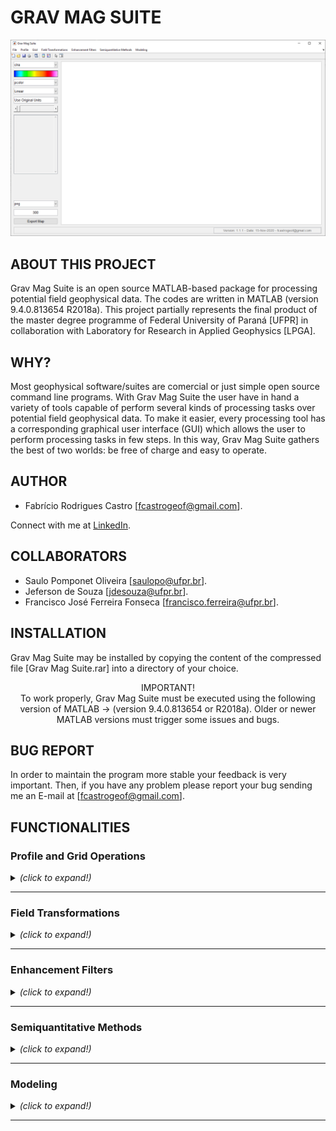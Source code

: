 # GRAV MAG SUITE

![Grav Mag Suite main GUI](https://github.com/fcastro25/GravMagSuite/blob/master/images/home.png)

## ABOUT THIS PROJECT

Grav Mag Suite is an open source MATLAB-based package for processing potential field geophysical data. The codes are written in MATLAB (version 9.4.0.813654 R2018a). This project partially represents the final product of the master degree programme of Federal University of Paraná [UFPR] in collaboration with Laboratory for Research in Applied Geophysics [LPGA]. 

## WHY?

Most geophysical software/suites are comercial or just simple open source command line programs. With Grav Mag Suite the user have in hand a variety of tools capable of perform several kinds of processing tasks over potential field geophysical data. To make it easier, every processing tool has a corresponding graphical user interface (GUI) which allows the user to perform processing tasks in few steps. In this way, Grav Mag Suite gathers the best of two worlds: be free of charge and easy to operate.

## AUTHOR

* Fabrício Rodrigues Castro [fcastrogeof@gmail.com].

Connect with me at [LinkedIn](https://www.linkedin.com/in/fabricio-castro-9a289792/).

## COLLABORATORS

* Saulo Pomponet Oliveira [saulopo@ufpr.br].
* Jeferson de Souza [jdesouza@ufpr.br].
* Francisco José Ferreira Fonseca [francisco.ferreira@ufpr.br].

## INSTALLATION

Grav Mag Suite may be installed by copying the content of the compressed file [Grav Mag Suite.rar] into a directory of your choice.

<p align="center">
IMPORTANT!<br/>
To work properly, Grav Mag Suite must be executed using the following version of MATLAB -> (version 9.4.0.813654 or R2018a). Older or newer MATLAB versions must trigger some issues and bugs.
</p>

## BUG REPORT

In order to maintain the program more stable your feedback is very important. Then, if you have any problem please report your bug sending me an E-mail at [fcastrogeof@gmail.com].

## FUNCTIONALITIES

### Profile and Grid Operations
<details>
  <summary> <i>(click to expand!)</i> </summary>
  <br>
  
  <details>
  <summary> <b> Profile Analysis </b> <i>(click to expand!)</i> </summary>
  <br>
  
  ![Profile Analysis](https://github.com/fcastro25/GravMagSuite/blob/master/images/Profile%20Analysis.png)
  This tool allows to load a profile [2 columns ASCII file] and apply some enhacement filters (ASA, THDR, TDX, TDR, among other) as well as derivative filters (both vertical and same profile direction).
  
  ---
  </details>
  
  <details>
  <summary> <b> Extract Profile From a Grid </b> <i>(click to expand!)</i> </summary>
  <br>
  
  ![Extract Profile From a Grid](https://github.com/fcastro25/GravMagSuite/blob/master/images/Extract%20profile%20from%20a%20grid.png)
  ![Extracted Profile](https://github.com/fcastro25/GravMagSuite/blob/master/images/extracted%20profile.png)
  In this tool a gridded file (regularly spaced) must be loaded to work properly. Avoid load scattered data.
  
  ---
  </details>
  
</details>

---

### Field Transformations
<details>
  <summary> <i>(click to expand!)</i> </summary>
  <br>

  <details>
  <summary> <b> Derivative Filters </b> <i>(click to expand!)</i> </summary>
  <br>
	  
  <p align="center">
	  <img src="https://github.com/fcastro25/GravMagSuite/blob/master/images/Derivative%20filter%20GUI.png">
  </p>
	  
  ![Derivative Filter Products](https://github.com/fcastro25/GravMagSuite/blob/master/images/Derivative%20filter%20products.png)
  
  ---
  </details>
  
  <details>
  <summary> <b> Directional Derivative Filter </b> <i>(click to expand!)</i> </summary>
  <br>
	  
  <p align="center">
	  <img src="https://github.com/fcastro25/GravMagSuite/blob/master/images/Directional%20Derivative%20filter%20GUI.png">
  </p>
  
  ![Directional Derivative Filter Products](https://github.com/fcastro25/GravMagSuite/blob/master/images/Directional%20Derivative%20filter%20products.png)
  
  ---
  </details>
  
  <details>
  <p> <summary> <b> Generalized Derivative Operator </b> <i>(click to expand!)</i> </summary> </p>
  <br>
	  
  <p align="center">
	  <img src="https://github.com/fcastro25/GravMagSuite/blob/master/images/Generalized%20Derivative%20Operator%20GUI.png">
  </p>
  
  ![Generalized Derivative Operator Products](https://github.com/fcastro25/GravMagSuite/blob/master/images/Generalized%20Derivative%20Operator%20products.png)
  
  ---
  </details>
  
  <details>
  <summary> <b> Vertical Derivative using Upward Continuation </b> <i>(click to expand!)</i> </summary>
  <br>
	  
  <p align="center">
	  <img src="https://github.com/fcastro25/GravMagSuite/blob/master/images/Vertical%20Derivative%20using%20Upward%20Continuation%20GUI.png">
  </p>
  
  ![Vertical Derivative using Upward Continuation Products](https://github.com/fcastro25/GravMagSuite/blob/master/images/Vertical%20Derivative%20using%20Upward%20Continuation%20Products.png)
  
  ---
  </details>
  
  <details>
  <summary> <b> Field Continuation </b> <i>(click to expand!)</i> </summary>
  <br>
	  
  <p align="center">
	  <img src="https://github.com/fcastro25/GravMagSuite/blob/master/images/Field%20Continuation%20GUI.png">
  </p>
  
  ![Field Continuation Products](https://github.com/fcastro25/GravMagSuite/blob/master/images/Field%20Continuation%20Products.png)
  
  ---
  </details>
  
  <details>
  <summary> <b> Directional Cosine </b> <i>(click to expand!)</i> </summary>
  <br>
	  
  <p align="center">
	  <img src="https://github.com/fcastro25/GravMagSuite/blob/master/images/Directional%20Cosine%20Filter%20GUI.png">
  </p>
  
  ![Directional Cosine Filter Products](https://github.com/fcastro25/GravMagSuite/blob/master/images/Directional%20Cosine%20Filter%20Products.png)
  
  ---
  </details>
  
  <details>
  <summary> <b> Change Direction of Measurement </b> <i>(click to expand!)</i> </summary>
  <br>
	  
  <p align="center">
	  <img src="https://github.com/fcastro25/GravMagSuite/blob/master/images/Change%20Direction%20of%20Measurement%20GUI.png">
  </p>
	  
  ![Change Direction of Measurement Products](https://github.com/fcastro25/GravMagSuite/blob/master/images/Change%20Direction%20of%20Measurement%20Products.png)
  
  ---
  </details>
  
  <details>
  <summary> <b> Reduction to the Pole (RTP) </b> <i>(click to expand!)</i> </summary>
  <br>
	  
  The reduction to the pole GUI can reduce the input data under 3 different approaches, Pseudo-inclination ([MacLeod et al. 1993](https://www.tandfonline.com/doi/abs/10.1071/EG993679)), Azimuthal filtering ([Phillips, 1997](https://pubs.usgs.gov/of/1997/0725/report.pdf)), and Nonlinear thresholding ([Zhang et al. 2014](https://www.sciencedirect.com/science/article/abs/pii/S0926985114003048)). Once an approach is choosen, the GUI components related to the selected RTP method will be visible.
	  
  <p align="center">
	  <img src="https://github.com/fcastro25/GravMagSuite/blob/master/images/Reduction%20to%20the%20pole%20GUI.png?raw=true">
  </p>
	  
  - Pseudo Inclination Method.
  
	  The RTP wavenumber-domain operator is expressed by the following equation:  
	  <p align="center">
	  	<img src="https://render.githubusercontent.com/render/math?math=Q(k_{x},k_{y})=\frac{k_{x}^{2} %2B k_{y}^{2}}{(iLk_{x} %2B iMk_{y} %2B N\sqrt{k_{x}^{2} %2B k_{y}^{2}})^{2}}">  
	  </p>
	  or in polar coordinates (with r=1):
	  <p align="center">
	  	<img src="https://render.githubusercontent.com/render/math?math=Q(\theta)=\frac{1}{(sin(I) %2B icos(I)cos(D-\theta))^{2}}">  
	  </p>  
	  
  	  In the pseudo-inclination approach, the above RPT operator is used normally, but at unstable zones (D+90-beta<theta<D+90+beta and D+270-beta<theta<D+270+beta) the bellow expression is used instead:
	  <p align="center">
	  	<img src="https://render.githubusercontent.com/render/math?math=Q(\theta)=\frac{(sin(I)-icos(I)cos(D-\theta))^{2}}{(sin^{2}(I_{a}) %2B icos^{2}(I_{a})cos^{2}(D-\theta))(sin^{2}(I) %2B icos^{2}(I)cos^{2}(D-\theta))}">  
	  </p>
	  where (I_a) is an user-given parameter called pseudo-inclination. It must be larger than the actual magnetic inclination (I) and its absolute value may often be between 20 and 30 degrees. The following figures show a TMI anomaly with (I=90 and D=45) and its reduced to the pole product, and both real and imaginary parts of the RTP operator, showing that its amplitudes at unstable zones were fairly atenuated.
	  
  ![Reduction to the pole product 01](https://github.com/fcastro25/GravMagSuite/blob/master/images/Reduction%20to%20the%20pole%20product%2001.png?raw=true)
  ![Reduction to the pole product 01](https://github.com/fcastro25/GravMagSuite/blob/master/images/Reduction%20to%20the%20pole%20product%2002.png?raw=true)

  ---
  </details>
  
  <details>
  <summary> <b> Reduction to the Equator (RTE) </b> <i>(click to expand!)</i> </summary>
  <br>
	  
  <p align="center">
	  <img src="https://github.com/fcastro25/GravMagSuite/blob/master/images/Reduction%20to%20the%20equator%20GUI.png">
  </p>
	  
  ![Reduction to the equator Product](https://github.com/fcastro25/GravMagSuite/blob/master/images/Reduction%20to%20the%20equator%20products.png)
  
  ---
  </details>
  
  <details>
  <summary> <b> Vertical Integration </b> <i>(click to expand!)</i> </summary>
  <br>
	  
  <p align="center">
	  <img src="https://github.com/fcastro25/GravMagSuite/blob/master/images/Vertical%20integration%20GUI.png">
  </p>
	  
  ![Vertical Integration Product](https://github.com/fcastro25/GravMagSuite/blob/master/images/Vertical%20integration%20product.png)
  
  ---
  </details>
  
  <details>
  <summary> <b> Hilbert Transform </b> <i>(click to expand!)</i> </summary>
  <br>
	  
  <p align="center">
	  <img src="https://github.com/fcastro25/GravMagSuite/blob/master/images/Hibert%20Transform%20GUI.png">
  </p>
	  
  ![Hilbert Transform Products](https://github.com/fcastro25/GravMagSuite/blob/master/images/Hibert%20Transform%20Products.png)
  
  ---
  </details>
  
  <details>
  <summary> <b> Anisotropic Diffusion Filter </b> <i>(click to expand!)</i> </summary>
  <br>
  
  
  
  ---
  </details>
  
  <details>
  <summary> <b> Other Filters </b> <i>(click to expand!)</i> </summary>
  <br>
  
  - Convolutional Filters:
	  
  <p align="center">
	  <img src="https://github.com/fcastro25/GravMagSuite/blob/master/images/Convolutional%20Filters.png">
  </p>
  
  ![Convolutional Products](https://github.com/fcastro25/GravMagSuite/blob/master/images/Convolutional%20Products.png)
  
  ---
  
  - Fourier Domain Filters:
    
  ![Butterworth Filter GUI](https://github.com/fcastro25/GravMagSuite/blob/master/images/Butterworth%20Filter%20GUI.png)
  ![Butterworth Products - BandPass](https://github.com/fcastro25/GravMagSuite/blob/master/images/Butterworth%20Filter%20product%20-%20band%20pass.png)
  
  ---
  </details>
  
</details>

---

### Enhancement Filters
<details>
  <summary> <i>(click to expand!)</i> </summary>
  <br>

  <details>
  <summary> <b> Classical Enhancement Filters </b> <i>(click to expand!)</i> </summary>
  <br>
	
  ![Classical Enhancement Filters GUI](https://github.com/fcastro25/GravMagSuite/blob/master/images/Classical%20Enhancement%20Filters%20GUI.png)
  ![Classical Enhancement Filter Products](https://github.com/fcastro25/GravMagSuite/blob/master/images/Classical%20Enhancement%20Filter%20Products.png)
  
  ---
  </details>
  
  <details>
  <summary> <b> Balanced Horizontal Derivative [Edge Detector] </b> <i>(click to expand!)</i> </summary>
  <br>
	
  ![Balanced Horizontal Derivative GUI](https://github.com/fcastro25/GravMagSuite/blob/master/images/Balanced%20Horizontal%20Derivative%20GUI.png)
  ![Balanced Horizontal Derivative Products](https://github.com/fcastro25/GravMagSuite/blob/master/images/Balanced%20Horizontal%20Derivative%20Product.png)
  
  For more information visit -> [Ma and Li, 2014](https://www.sciencedirect.com/science/article/pii/S0926985114001682).
  
  ---
  </details>
  
  <details>
  <summary> <b> Monogenic Signal </b> <i>(click to expand!)</i> </summary>
  <br>
	
  ![Monogenic Signal GUI](https://github.com/fcastro25/GravMagSuite/blob/master/images/Monogenic%20Signal%20GUI.png)
  ![Monogenic Signal Products](https://github.com/fcastro25/GravMagSuite/blob/master/images/Monogenic%20Signal%20Products.png)
  
  For more information visit -> [Hidalgo Gato and Barbosa, 2015](https://library.seg.org/doi/abs/10.1190/GEO2015-0025.1) and [Hidalgo Gato and Barbosa, 2017](https://library.seg.org/doi/abs/10.1190/geo2016-0099.1).
  
  ---
  </details>
  
  <details>
  <summary> <b> Normalized Standard Deviation </b> <i>(click to expand!)</i> </summary>
  <br>
	
  ![Normalized Standard Deviation GUI](https://github.com/fcastro25/GravMagSuite/blob/master/images/Normalized%20Standard%20Deviation%20GUI.png)
  ![Normalized Standard Deviation Products](https://github.com/fcastro25/GravMagSuite/blob/master/images/Normalized%20Standard%20Deviation%20Products.png)
  
  For more information visit -> [Cooper and Cowan, 2005](https://library.seg.org/doi/abs/10.1190/1.2837309).
  
  ---
  </details>
  
  <details>
  <summary> <b> Vertical Integration of ASA </b> <i>(click to expand!)</i> </summary>
  <br>
	
  ![Vertical Integration of ASA GUI](https://github.com/fcastro25/GravMagSuite/blob/master/images/Vertical%20Integration%20of%20ASA%20GUI.png)
  ![Vertical Integration of ASA Products](https://github.com/fcastro25/GravMagSuite/blob/master/images/Vertical%20Integration%20of%20ASA%20Product.png)
  
  For more information visit -> [Paine and Haederle, 2001](https://www.tandfonline.com/doi/abs/10.1071/EG01238).
  
  ---
  </details>
  
  <details>
  <summary> <b> TDR+-TDX </b> <i>(click to expand!)</i> </summary>
  <br>
  
  ![Combination of TDR and TDX GUI](https://github.com/fcastro25/GravMagSuite/blob/master/images/Combination%20of%20TDR%20and%20TDX%20GUI.png)
  ![Combination of TDR and TDX Products](https://github.com/fcastro25/GravMagSuite/blob/master/images/Combination%20of%20TDR%20and%20TDX%20Products.png)
  
  ---
  </details>
  
</details>

---

### Semiquantitative Methods
<details>
  <summary> <i>(click to expand!)</i> </summary>
  <br>
  
  <details>
  <summary> <b> Source Distance </b> <i>(click to expand!)</i> </summary>
  <br>
	  
  <p align="center">
	  <img src="https://github.com/fcastro25/GravMagSuite/blob/master/images/Source%20Distance%20GUI.png?raw=true">
  </p>
	  
  This semiquantitative method has two ways of represent the estimated depth, in a surface map or in a scattered plot.
  
  - Surface map;
  ![Source Distance product - surface map](https://github.com/fcastro25/GravMagSuite/blob/master/images/Source%20Distance%20product%20-%20surface%20map.png)
  - Scattered plot;
  ![Source Distance product - scattered plot](https://github.com/fcastro25/GravMagSuite/blob/master/images/Source%20Distance%20product%20-%20scattered%20plot.png)
  
  ---
  </details>
  
  <details>
  <summary> <b> Tilt-Depth </b> <i>(click to expand!)</i> </summary>
  <br>
	  
  <p align="center">
	  <img src="https://github.com/fcastro25/GravMagSuite/blob/master/images/Tilt%20depth%20GUI.png">
  </p>
	  
  This semiquantitative method displays the following products: input data, TDR, depth estimates in scattered plot, and histogram of depth estimates.
  ![Tilt depth products - 01](https://github.com/fcastro25/GravMagSuite/blob/master/images/Tilt%20depth%20products%20-%2001.png)
  ![Tilt depth products - 02](https://github.com/fcastro25/GravMagSuite/blob/master/images/Tilt%20depth%20products%20-%2002.png)
  
  ---
  </details>
  
  <details>
  <summary> <b> Signum Transform </b> <i>(click to expand!)</i> </summary>
  <br>
  
  <p align="center">
	  <img src="https://github.com/fcastro25/GravMagSuite/blob/master/images/Signum%20transform%20product%20GUI.png?raw=true">
  </p>
	  
  ![Signum transform product - 01](https://github.com/fcastro25/GravMagSuite/blob/master/images/Signum%20transform%20product%2001.png)
  ![Signum transform product - 02](https://github.com/fcastro25/GravMagSuite/blob/master/images/Signum%20transform%20product%2002.png)
  ![Signum transform product - 03](https://github.com/fcastro25/GravMagSuite/blob/master/images/Signum%20transform%20product%2003.png)
  
  For more information visit -> [Souza & Ferreira, 2015](https://www.researchgate.net/publication/276083669_The_application_of_the_Signum_transform_to_the_interpretation_of_magnetic_anomalies_due_to_prismatic_bodies) and [Weihermann et al. 2016](https://sbgf.org.br/mysbgf/eventos/expanded_abstracts/VII_SimBGf/session/EXPLORA%C3%87%C3%83O%20MINERAL/Comparison%20between%20Signum%20transform%20and%20Euler%20deconvolution%20in%20magnetic%20data%20of%20the%20Paranagu%C3%A1%20Terrane,%20southern%20Brazil.pdf).
	  
  ---
  </details>
  
  <details>
  <summary> <b> Euler Deconvolution </b> <i>(click to expand!)</i> </summary>
  <br>
	  
  - Bidimensional:
	  
  ![Euler deconvolution 2D GUI](https://github.com/fcastro25/GravMagSuite/blob/master/images/Euler%20deconvolution%202d%20GUI.png?raw=true)
  
  ---
  - Tridimensional [Moving window approach]:
  
  ![Euler deconvolution 3D GUI](https://github.com/fcastro25/GravMagSuite/blob/master/images/Euler%20deconvolution%203d%20GUI.png?raw=true)
  
  ---
	  
  - Tridimensional [Constrained moving window approach]:
  
  <p align="center">
	  <img src="https://github.com/fcastro25/GravMagSuite/blob/master/images/CMW%20Euler%20deconvolution%20GUI.png?raw=true">
  </p>
	  
  ![Constrained moving window product 01](https://github.com/fcastro25/GravMagSuite/blob/master/images/CMW%20Euler%20deconvolution%20product%2001.png?raw=true)
  
  <p align="center">
	  <img src="https://github.com/fcastro25/GravMagSuite/blob/master/images/CMW%20Euler%20deconvolution%20product%2002.png?raw=true">
  </p>
	  
  ---
	  
  </details>
  
  <details>
  <summary> <b> Scattered Solution Tools </b> <i>(click to expand!)</i> </summary>
  <br>
	  
  - Plot Scattered Solutions:
  
  ![Plot scattered solutions GUI](https://github.com/fcastro25/GravMagSuite/blob/master/images/Plot%20scattered%20solutions%20GUI.png?raw=true)
  
  ---
	  
  - Histogram Classes Separation:
  
  ![Histogram classes separation GUI](https://github.com/fcastro25/GravMagSuite/blob/master/images/Histogram%20classes%20separation%20GUI.png?raw=true)
	  
  <p align="center">
	  <img src="https://github.com/fcastro25/GravMagSuite/blob/master/images/Histogram%20classes%20separation%20products%2001.png?raw=true">
  </p>
	  
  <p align="center">
	  <img src="https://github.com/fcastro25/GravMagSuite/blob/master/images/Histogram%20classes%20separation%20products%2002.png?raw=true">
  </p>
	  
  <p align="center">
	  <img src="https://github.com/fcastro25/GravMagSuite/blob/master/images/Histogram%20classes%20separation%20products%2003.png?raw=true">
  </p>
  
  ---
	  
  - Subset Solutions:
  
  ![Subset separation GUI](https://github.com/fcastro25/GravMagSuite/blob/master/images/Subset%20separation%20GUI.png?raw=true)
	  
  <p align="center">
	  <img src="https://github.com/fcastro25/GravMagSuite/blob/master/images/Subset%20separation%20product%2001.png?raw=true">
  </p>
  
  ---
  </details>
	
  ---
  
</details>

---

### Modeling
<details>
  <summary> <i>(click to expand!)</i> </summary>
  <br>
  
  <details>
  <summary> <b> 2D Modeling </b> <i>(click to expand!)</i> </summary>
  <br>
  
  <details>
  <summary> <b> Spherical Body </b> <i>(click to expand!)</i> </summary>
  <br>
  
  
  
  ---
  </details>
  
  <details>
  <summary> <b> Dyke-Like Body </b> <i>(click to expand!)</i> </summary>
  <br>
  
  
  
  ---
  </details>
  
  <details>
  <summary> <b> Fault Model </b> <i>(click to expand!)</i> </summary>
  <br>
  
  
  
  ---
  </details>
  
  <details>
  <summary> <b> Irregular Cross-Section Body </b> <i>(click to expand!)</i> </summary>
  <br>
  
  
  
  ---
  </details>
  
  ---
  </details>
  
  <details>
  <summary> <b> 3D Modeling </b> <i>(click to expand!)</i> </summary>
  <br>
  
  - Prismatic Body:
    
  The GUI is composed by 4 fields: a left-side panel, a upper-right graph, a down-right parameter table, and an uppermost menu.
	  
    - Left-side panel:
	  
    It's composed by several UI components like, entries, popupmenus, and buttons. This components allow users to interact with the tool. The first two lines of the panel have entry components related to the interpolation mesh. The third line is composed by 3 entries related to magnetic inducing field strength, inclination, and declination, and the fourth line represents entries related to magnetic and gravity noise level. The fifth and sixth lines are composed by popup menus that control the way that the calculated anomaly will be shown. The user can choose to display the magnetic or the gravity anomaly, and choose to show it in 2D or 3D form, as well as choose the color distribution to be linear or histogram equalized. The first line of the left-side panel's bottom entries has 2 UI components that set the quantity of bodies that the model is composed. When the user pic a number and press the ok button, some empty columns will appear in the down-right parameter table. Each column is related to a body. The next 2 lines of the left-side panel represet entries that set a filename sufix that will differentiate the magnetic from the gravity anomaly file. The "compute the anomalies" button as the name suggests calculate both gravity and magnetic TMIs. When the user press this button, a dialogue window will popup asking the user to choose both directory and file name, where the TMI files will be saved. The last 3 lines of the left-side panel will set the way the model will be displayed. The user can set to show the entire bodies of the model in case of bodies limits exceed the study area limits and can set the vertical range (depth interval) of the model.
	  
    - Upper-right graph:
	  
    This part of the GUI is intended for displaying the calculated anomaly maps.
	  
    - Down-right parameter table:
	  
    In the parameter table the user can set both physical and spatial parameters of model's bodies, like magnetic susceptibility, density, remanet intensity, inclination and declination, width, lenght, thickness of the body, as well as depth to the top, and strike azimuth.
	  
    - Left-side panel:
	  
    In this menu there are 2 options to load and save a control file related to the model's configuration. When the user load a model control file, several UI components will be automatically set with the info saved in the loaded file. Or, when the user save a control file, all model's info present in the GUI will be saved.
	  
	  
  ![Prismatic Body GUI](https://github.com/fcastro25/GravMagSuite/blob/master/images/Forward%20Modeling%20of%20Prismatic%20Bodies%20GUI_01.png)
  ![Prismatic Body Model](https://github.com/fcastro25/GravMagSuite/blob/master/images/Forward%20Modeling%20of%20Prismatic%20Bodies%20GUI_02.png)
  
  ---
  
  - Spherical Body:
    
  ![Spherical Body GUI](https://github.com/fcastro25/GravMagSuite/blob/master/images/3D%20Forward%20Modeling%20of%20Spherical%20Body%20GUI_01.png)
  ![Spherical Body Model](https://github.com/fcastro25/GravMagSuite/blob/master/images/3D%20Forward%20Modeling%20of%20Spherical%20Body%20GUI_02.png)
  
  ---
  </details>
  
  ---
  
</details>

---
